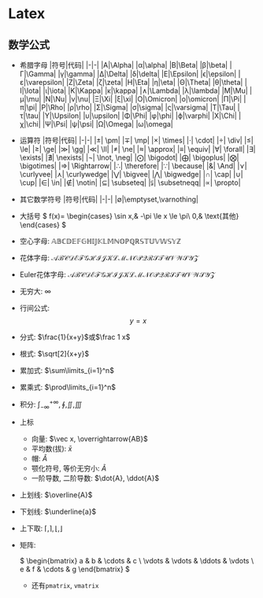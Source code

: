 # Latex
## 数学公式
* 希腊字母
    |符号|代码|
    |-|-|
    |A|\Alpha|
    |α|\alpha|
    |B|\Beta|
    |β|\beta|
    |Γ|\Gamma|
    |γ|\gamma|
    |Δ|\Delta|
    |δ|\delta|
    |E|\Epsilon|
    |ϵ|\epsilon|
    |ε|\varepsilon|
    |Z|\Zeta|
    |ζ|\zeta|
    |H|\Eta|
    |η|\eta|
    |Θ|\Theta|
    |θ|\theta|
    |Ι|\Iota|
    |ι|\iota|
    |K|\Kappa|
    |κ|\kappa|
    |∧|\Lambda|
    |λ|\lambda|
    |M|\Mu|
    |μ|\mu|
    |N|\Nu|
    |ν|\nu|
    |Ξ|\Xi|
    |ξ|\xi|
    |Ο|\Omicron|
    |o|\omicron|
    |Π|\Pi|
    |π|\pi|
    |P|\Rho|
    |ρ|\rho|
    |Σ|\Sigma|
    |σ|\sigma|
    |ς|\varsigma|
    |T|\Tau|
    |τ|\tau|
    |Υ|\Upsilon|
    |υ|\upsilon|
    |Φ|\Phi|
    |φ|\phi|
    |ϕ|\varphi|
    |Χ|\Chi|
    |χ|\chi|
    |Ψ|\Psi|
    |ψ|\psi|
    |Ω|\Omega|
    |ω|\omega|
    
* 运算符
    |符号|代码|
    |-|-|
    |±| \pm|
    |∓| \mp|
    |×| \times|
    |⋅| \cdot|
    |÷| \div|
    |≤| \le|
    |≥| \ge|
    |≫| \gg|
    |≪| \ll|
    |≠| \ne|
    |≈| \approx|
    |≡| \equiv|
    |∀| \forall|
    |∃| \exists|
    |∄| \nexists|
    |¬| \lnot, \neg|
    |$\bigodot$| \bigodot|
    |$\bigoplus$| \bigoplus|
    |$\bigotimes$| \bigotimes|
    |$\Rightarrow$| \Rightarrow|
    |∴| \therefore|
    |∵| \because|
    |&| \And|
    |⋎| \curlyvee|
    |⋏| \curlywedge|
    |⋁| \bigvee|
    |⋀| \bigwedge|
    |∩| \cap|
    |∪| \cup|
    |∈| \in|
    |∉| \notin|
    |⊆| \subseteq|
    |⫋| \subsetneqq|
    |∝| \propto|

* 其它数学符号
    |符号|代码|
    |-|-|
    |∅|\emptyset,\varnothing|

* 大括号
    $
        f(x)=
        \begin{cases}
        \sin x,& -\pi \le x \le \pi\\
        0,& \text{其他}
        \end{cases}
    $

* 空心字母: $\mathbb{ABCDEFGHIJKLMNOPQRSTUVWSYZ}$
* 花体字母: $\mathcal{ABCDEFGHIJKLMNOPQRSTUVWSYZ}$
* Euler花体字母: $\mathscr{ABCDEFGHIJKLMNOPQRSTUVWSYZ}$

* 无穷大: $\infty$
* 行间公式: $$y = x$$
* 分式: $\frac{1}{x+y}$或$\frac 1 x$
* 根式: $\sqrt[2]{x+y}$
* 累加式: $\sum\limits_{i=1}^n$
* 累乘式: $\prod\limits_{i=1}^n$
* 积分: $\int_{-\infty}^{+\infty}, \oint, \iint, \iiint$
* 上标
    * 向量: $\vec x, \overrightarrow{AB}$
    * 平均数(拔): $\bar x$
    * 帽: $\hat{A}$
    * 颚化符号, 等价无穷小: $\tilde{A}$ 
    * 一阶导数, 二阶导数: $\dot{A}, \ddot{A}$ 
* 上划线: $\overline{A}$
* 下划线: $\underline{a}$
* 上下取: $\lceil, \rceil, \lfloor, \rfloor$
* 矩阵: 
    
    $
    \begin{bmatrix}
    a & b & \cdots & c \\
    \vdots & \vdots & \ddots & \vdots \\
    e & f & \cdots & g
    \end{bmatrix}
    $

    * 还有`pmatrix`, `vmatrix`